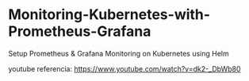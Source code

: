 # Monitoring-Kubernetes-with-Prometheus-Grafana
  Setup Prometheus &amp; Grafana Monitoring on Kubernetes using Helm
  
  youtube referencia: 
https://www.youtube.com/watch?v=dk2-_DbWb80
